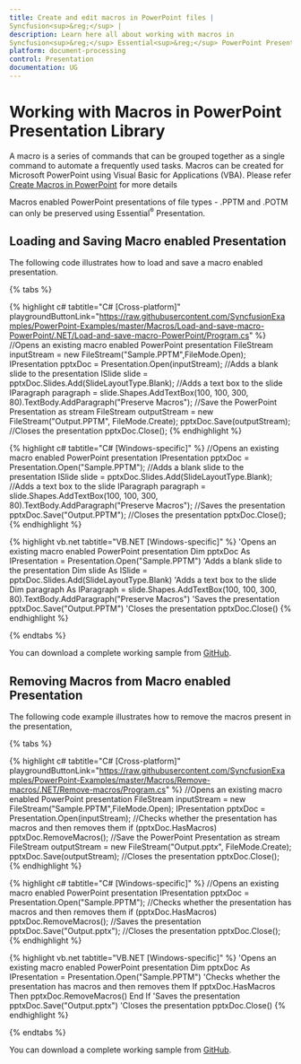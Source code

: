 ```yaml
---
title: Create and edit macros in PowerPoint files | 
Syncfusion<sup>&reg;</sup> |
description: Learn here all about working with macros in 
Syncfusion<sup>&reg;</sup> Essential<sup>&reg;</sup> PowerPoint Presentation Library and more.
platform: document-processing
control: Presentation
documentation: UG
---
```

# Working with Macros in PowerPoint Presentation Library

A macro is a series of commands that can be grouped together as a single command to automate a frequently used tasks. Macros can be created for Microsoft PowerPoint using Visual Basic for Applications (VBA). Please refer [Create Macros in PowerPoint](https://support.office.com/en-us/article/Create-a-macro-in-PowerPoint-5b07aff6-4dc9-462f-8fc9-66b4c5344e7e?ui=en-US&rs=en-US&ad=US) for more details

Macros enabled PowerPoint presentations of file types - .PPTM and .POTM can only be preserved using Essential<sup>&reg;</sup> Presentation.

## Loading and Saving Macro enabled Presentation

The following code illustrates how to load and save a macro enabled presentation.

{% tabs %}

{% highlight c# tabtitle="C# [Cross-platform]" playgroundButtonLink="https://raw.githubusercontent.com/SyncfusionExamples/PowerPoint-Examples/master/Macros/Load-and-save-macro-PowerPoint/.NET/Load-and-save-macro-PowerPoint/Program.cs" %}
//Opens an existing macro enabled PowerPoint presentation
FileStream inputStream = new FileStream("Sample.PPTM",FileMode.Open);
IPresentation pptxDoc = Presentation.Open(inputStream);
//Adds a blank slide to the presentation
ISlide slide = pptxDoc.Slides.Add(SlideLayoutType.Blank);
//Adds a text box to the slide
IParagraph paragraph = slide.Shapes.AddTextBox(100, 100, 300, 80).TextBody.AddParagraph("Preserve Macros");
//Save the PowerPoint Presentation as stream
FileStream outputStream = new FileStream("Output.PPTM", FileMode.Create);
pptxDoc.Save(outputStream);
//Closes the presentation
pptxDoc.Close();
{% endhighlight %}

{% highlight c# tabtitle="C# [Windows-specific]" %}
//Opens an existing macro enabled PowerPoint presentation
IPresentation pptxDoc = Presentation.Open("Sample.PPTM");
//Adds a blank slide to the presentation
ISlide slide = pptxDoc.Slides.Add(SlideLayoutType.Blank);
//Adds a text box to the slide
IParagraph paragraph = slide.Shapes.AddTextBox(100, 100, 300, 80).TextBody.AddParagraph("Preserve Macros");
//Saves the presentation
pptxDoc.Save("Output.PPTM");
//Closes the presentation
pptxDoc.Close();
{% endhighlight %}

{% highlight vb.net tabtitle="VB.NET [Windows-specific]" %}
'Opens an existing macro enabled PowerPoint presentation
Dim pptxDoc As IPresentation = Presentation.Open("Sample.PPTM")
'Adds a blank slide to the presentation
Dim slide As ISlide = pptxDoc.Slides.Add(SlideLayoutType.Blank)
'Adds a text box to the slide
Dim paragraph As IParagraph = slide.Shapes.AddTextBox(100, 100, 300, 80).TextBody.AddParagraph("Preserve Macros")
'Saves the presentation
pptxDoc.Save("Output.PPTM")
'Closes the presentation
pptxDoc.Close()
{% endhighlight %}

{% endtabs %}

You can download a complete working sample from [GitHub](https://github.com/SyncfusionExamples/PowerPoint-Examples/tree/master/Macros/Load-and-save-macro-PowerPoint).

## Removing Macros from Macro enabled Presentation

The following code example illustrates how to remove the macros present in the presentation,

{% tabs %}

{% highlight c# tabtitle="C# [Cross-platform]" playgroundButtonLink="https://raw.githubusercontent.com/SyncfusionExamples/PowerPoint-Examples/master/Macros/Remove-macros/.NET/Remove-macros/Program.cs" %}
//Opens an existing macro enabled PowerPoint presentation
FileStream inputStream = new FileStream("Sample.PPTM",FileMode.Open);
IPresentation pptxDoc = Presentation.Open(inputStream);
//Checks whether the presentation has macros and then removes them
if (pptxDoc.HasMacros)
    pptxDoc.RemoveMacros();
//Save the PowerPoint Presentation as stream
FileStream outputStream = new FileStream("Output.pptx", FileMode.Create);
pptxDoc.Save(outputStream);
//Closes the presentation
pptxDoc.Close();
{% endhighlight %}

{% highlight c# tabtitle="C# [Windows-specific]" %}
//Opens an existing macro enabled PowerPoint presentation
IPresentation pptxDoc = Presentation.Open("Sample.PPTM");
//Checks whether the presentation has macros and then removes them
if (pptxDoc.HasMacros)
    pptxDoc.RemoveMacros();
//Saves the presentation
pptxDoc.Save("Output.pptx");
//Closes the presentation
pptxDoc.Close();
{% endhighlight %}

{% highlight vb.net tabtitle="VB.NET [Windows-specific]" %}
'Opens an existing macro enabled PowerPoint presentation
Dim pptxDoc As IPresentation = Presentation.Open("Sample.PPTM")
'Checks whether the presentation has macros and then removes them
If pptxDoc.HasMacros Then
    pptxDoc.RemoveMacros()
End If
'Saves the presentation
pptxDoc.Save("Output.pptx")
'Closes the presentation
pptxDoc.Close()
{% endhighlight %}

{% endtabs %}

You can download a complete working sample from [GitHub](https://github.com/SyncfusionExamples/PowerPoint-Examples/tree/master/Macros/Remove-macros).